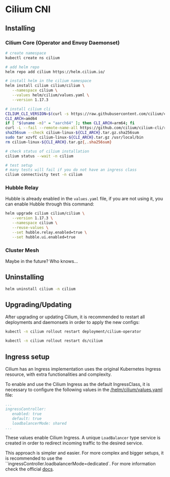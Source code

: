 # Cilium CNI

## Installing

### Cilium Core (Operator and Envoy Daemonset)

```bash
# create namespace
kubectl create ns cilium

# add helm repo
helm repo add cilium https://helm.cilium.io/

# install helm in the cilium namespace
helm install cilium cilium/cilium \
   --namespace cilium \
   --values helm/cilium/values.yaml \
   --version 1.17.3

# install cilium cli
CILIUM_CLI_VERSION=$(curl -s https://raw.githubusercontent.com/cilium/cilium-cli/main/stable.txt)
CLI_ARCH=amd64
if [ "$(uname -m)" = "aarch64" ]; then CLI_ARCH=arm64; fi
curl -L --fail --remote-name-all https://github.com/cilium/cilium-cli/releases/download/${CILIUM_CLI_VERSION}/cilium-linux-${CLI_ARCH}.tar.gz{,.sha256sum}
sha256sum --check cilium-linux-${CLI_ARCH}.tar.gz.sha256sum
sudo tar xzvfC cilium-linux-${CLI_ARCH}.tar.gz /usr/local/bin
rm cilium-linux-${CLI_ARCH}.tar.gz{,.sha256sum}

# check status of cilium installation
cilium status --wait -n cilium

# test setup
# many tests will fail if you do not have an ingress class
cilium connectivity test -n cilium
```

### Hubble Relay

Hubble is already enabled in the `values.yaml` file, if you are not using it,
you can enable Hubble through this command:

```bash
helm upgrade cilium cilium/cilium \
   --version 1.17.3 \
   --namespace cilium \
   --reuse-values \
   --set hubble.relay.enabled=true \
   --set hubble.ui.enabled=true
```

### Cluster Mesh

Maybe in the future? Who knows...

## Uninstalling

```bash
helm uninstall cilium -n cilium
```

## Upgrading/Updating 

After upgrading or updating Cilium, it is recommended to restart all deployments and daemonsets in order to apply the new configs:

```bash
kubectl -n cilium rollout restart deployment/cilium-operator

kubectl -n cilium rollout restart ds/cilium
```

## Ingress setup

Cilium has an Ingress implementation uses the original Kubernetes Ingress resource, with extra functionalities and complexity.

To enable and use the Cilium Ingress as the default IngressClass, it is necessary to configure the following values in the [/helm/cilium/values.yaml](/helm/cilium/values.yaml) file:

```yaml
...
ingressController:
   enabled: true
   default: true
   loadbalancerMode: shared
...
```

These values enable Cilium Ingress. A unique `LoadBalancer` type service is created in order to redirect incoming traffic to the desired service.

This approach is simpler and easier. For more complex and bigger setups, it is recommended to use the ``ingressController.loadbalancerMode=dedicated`. For more information check the official [docs](https://docs.cilium.io/en/stable/network/servicemesh/ingress/).